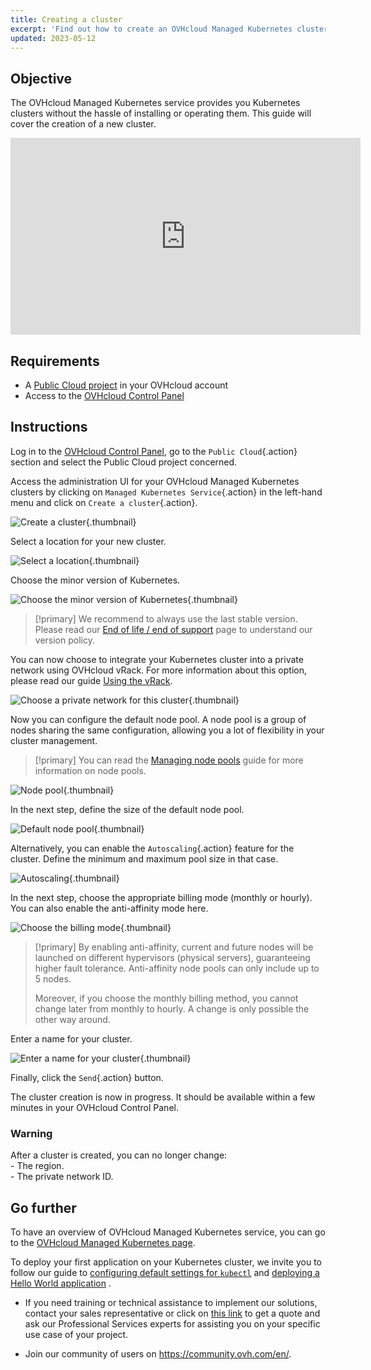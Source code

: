 ```yaml
---
title: Creating a cluster
excerpt: 'Find out how to create an OVHcloud Managed Kubernetes cluster through the OVHcloud Control Panel'
updated: 2023-05-12
---
```


## Objective

The OVHcloud Managed Kubernetes service provides you Kubernetes clusters without the hassle of installing or operating them. This guide will cover the creation of a new cluster.

<iframe class="video" width="560" height="315" src="https://www.youtube-nocookie.com/embed/ApfujBFT82g" title="YouTube video player" frameborder="0" allow="accelerometer; autoplay; clipboard-write; encrypted-media; gyroscope; picture-in-picture" allowfullscreen></iframe>

## Requirements

- A [Public Cloud project](https://www.ovhcloud.com/en-sg/public-cloud/) in your OVHcloud account
- Access to the [OVHcloud Control Panel](https://ca.ovh.com/auth/?action=gotomanager&from=https://www.ovh.com/sg/&ovhSubsidiary=sg)

## Instructions

Log in to the [OVHcloud Control Panel](https://ca.ovh.com/auth/?action=gotomanager&from=https://www.ovh.com/sg/&ovhSubsidiary=sg), go to the `Public Cloud`{.action} section and select the Public Cloud project concerned.

Access the administration UI for your OVHcloud Managed Kubernetes clusters by clicking on `Managed Kubernetes Service`{.action} in the left-hand menu and click on `Create a cluster`{.action}.

![Create a cluster](images/creating-a-cluster1.png){.thumbnail}

Select a location for your new cluster.

![Select a location](images/creating-a-cluster2.png){.thumbnail}

Choose the minor version of Kubernetes.

![Choose the minor version of Kubernetes](images/creating-a-cluster3.png){.thumbnail}

> [!primary]
> We recommend to always use the last stable version. 
> Please read our [End of life / end of support](/pages/public_cloud/containers_orchestration/managed_kubernetes/eos-eol-policies) page to understand our version policy.
>

You can now choose to integrate your Kubernetes cluster into a private network using OVHcloud vRack. For more information about this option, please read our guide [Using the vRack](/pages/public_cloud/containers_orchestration/managed_kubernetes/using-vrack).

![Choose a private network for this cluster](images/creating-a-cluster4.png){.thumbnail}

Now you can configure the default node pool. A node pool is a group of nodes sharing the same configuration, allowing you a lot of flexibility in your cluster management. 

> [!primary]
> You can read the [Managing node pools](/pages/public_cloud/containers_orchestration/managed_kubernetes/managing-nodes) guide for more information on node pools.
>

![Node pool](images/creating-a-cluster5.png){.thumbnail}

In the next step, define the size of the default node pool.

![Default node pool](images/creating-a-cluster6.png){.thumbnail}

Alternatively, you can enable the `Autoscaling`{.action} feature for the cluster. Define the minimum and maximum pool size in that case.

![Autoscaling](images/creating-a-cluster7.png){.thumbnail}

In the next step, choose the appropriate billing mode (monthly or hourly). You can also enable the anti-affinity mode here. 

![Choose the billing mode](images/creating-a-cluster8.png){.thumbnail}

> [!primary]
> By enabling anti-affinity, current and future nodes will be launched on different hypervisors (physical servers), guaranteeing higher fault tolerance. Anti-affinity node pools can only include up to 5 nodes.
>
> Moreover, if you choose the monthly billing method, you cannot change later from monthly to hourly. A change is only possible the other way around.
> 

Enter a name for your cluster.

![Enter a name for your cluster](images/creating-a-cluster9.png){.thumbnail}

Finally, click the `Send`{.action} button.

The cluster creation is now in progress. It should be available within a few minutes in your OVHcloud Control Panel.

### Warning

After a cluster is created, you can no longer change:<br>
\-  The region.<br>
\-  The private network ID.

## Go further

To have an overview of OVHcloud Managed Kubernetes service, you can go to the [OVHcloud Managed Kubernetes page](https://www.ovhcloud.com/en-sg/public-cloud/kubernetes/).

To deploy your first application on your Kubernetes cluster, we invite you to follow our guide to [configuring default settings for `kubectl`](/pages/public_cloud/containers_orchestration/managed_kubernetes/configuring-kubectl-on-an-ovh-managed-kubernetes-cluster) and [deploying a Hello World application](/pages/public_cloud/containers_orchestration/managed_kubernetes/deploying-hello-world) .

- If you need training or technical assistance to implement our solutions, contact your sales representative or click on [this link](https://www.ovhcloud.com/en-sg/professional-services/) to get a quote and ask our Professional Services experts for assisting you on your specific use case of your project.

- Join our community of users on <https://community.ovh.com/en/>.
